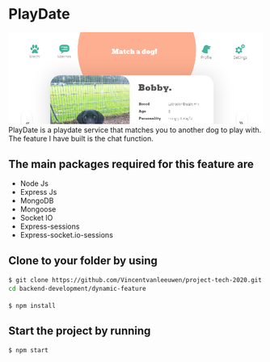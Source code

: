 # PlayDate

![alt text](https://github.com/Vincentvanleeuwen/project-tech-2020/blob/master/lib/img/header.png?raw=true "PlayDate")
PlayDate is a playdate service that matches you to another dog to play with. The feature I have built is the chat function.

## The main packages required for this feature are
- Node Js
- Express Js
- MongoDB
- Mongoose
- Socket IO
- Express-sessions
- Express-socket.io-sessions


## Clone to your folder by using
```bash
$ git clone https://github.com/Vincentvanleeuwen/project-tech-2020.git
cd backend-development/dynamic-feature

$ npm install
```

## Start the project by running
```bash
$ npm start
```
